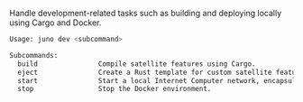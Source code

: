 Handle development-related tasks such as building and deploying locally using Cargo and Docker.

```bash
Usage: juno dev <subcommand>

Subcommands:
  build               Compile satellite features using Cargo.
  eject               Create a Rust template for custom satellite feature hooks and extensions.
  start               Start a local Internet Computer network, encapsulated in a Docker environment.
  stop                Stop the Docker environment.
```
